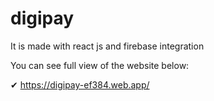 # digipay
It is made with react js and firebase integration

You can see full view of the website below:

✔ https://digipay-ef384.web.app/
